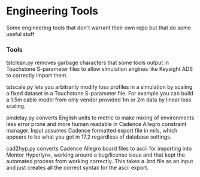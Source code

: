 # Engineering Tools
 Some engineering tools that don't warrant their own repo but that do some useful stuff

### Tools

tstclean.py removes garbage characters that some tools output in Touchstone S-parameter files to allow simulation engines like Keysight ADS to correctly import them.

tstscale.py lets you arbitrarily modify loss profiles in a simulation by scaling a fixed dataset in a Touchstone S-parameter file. For example you can build a 1.5m cable model from only vendor provided 1m or 2m data by linear loss scaling.

pindelay.py converts English units to metric to make mixing of environments less error prone and more human readable in Cadence Allegro constraint manager.  Input assumes Cadence formatted export file in mils, which appears to be what you get in 17.2 regardless of database settings.

cad2hyp.py converts Cadence Allegro board files to ascii for importing into Mentor Hyperlynx, working around a bug/license issue and that kept the automated process from working correctly.  This takes a .brd file as an input and just creates all the correct syntax for the ascii export.